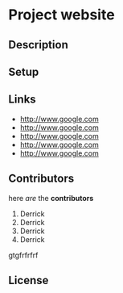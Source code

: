 # Project website

## Description

## Setup

## Links

- http://www.google.com
- http://www.google.com
- http://www.google.com
- http://www.google.com
- http://www.google.com

## Contributors

here *are* the **contributors**

1. Derrick
2. Derrick
3. Derrick
4. Derrick

gtgfrfrfrf

## License

